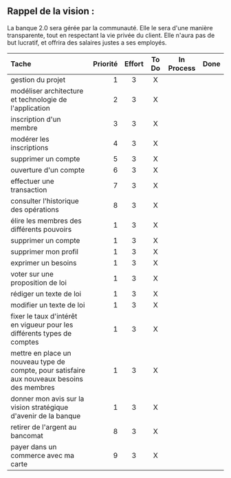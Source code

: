 ## Rappel de la vision : 
La banque 2.0 sera gérée par la communauté.  Elle le sera d'une manière transparente, tout en respectant la vie privée du client. Elle n'aura pas de but lucratif, et offrira des salaires justes a ses employés.

| Tache | Priorité | Effort | To Do | In Process | Done |
|:-----------|------------:|:------------:|:------------:|:------------:|:------------:|
| gestion du projet | 1 | 3 | X | | |
| modéliser architecture et technologie de l'application | 2 | 3 | X | | |
| inscription d'un membre | 3 | 3 | X | | |
| modérer les inscriptions | 4 | 3 | X | | |
| supprimer un compte | 5 | 3 | X | | |
| ouverture d'un compte | 6 | 3 | X | | |
| effectuer une transaction | 7 | 3 | X | | |
| consulter l'historique des opérations | 8 | 3 | X | | |
| élire les membres des différents pouvoirs | 1 | 3 | X | | |
| supprimer un compte | 1 | 3 | X | | |
| supprimer mon profil | 1 | 3 | X | | |
| exprimer un besoins| 1 | 3 | X | | |
| voter sur une proposition de loi | 1 | 3 | X | | |
| rédiger un texte de loi | 1 | 3 | X | | |
| modifier un texte de loi | 1 | 3 | X | | |
| fixer le taux d'intérêt en vigueur pour les différents types de comptes | 1 | 3 | X | | |
| mettre en place un nouveau type de compte, pour satisfaire aux nouveaux besoins des membres | 1 | 3 | X | | |
| donner mon avis sur la vision stratégique d'avenir de la banque| 1 | 3 | X | | |
| retirer de l'argent au bancomat | 8 | 3 | X | | |
| payer dans un commerce avec ma carte | 9 | 3 | X | | |
